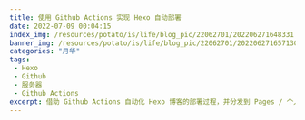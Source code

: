 ```yaml
---
title: 使用 Github Actions 实现 Hexo 自动部署
date: 2022-07-09 00:04:15
index_img: /resources/potato/is/life/blog_pic/22062701/202206271648331.webp
banner_img: /resources/potato/is/life/blog_pic/22062701/202206271657130.webp
categories: "月华"
tags:
 - Hexo
 - Github
 - 服务器
 - Github Actions
excerpt: 借助 Github Actions 自动化 Hexo 博客的部署过程，并分发到 Pages / 个人服务器。
---
```

